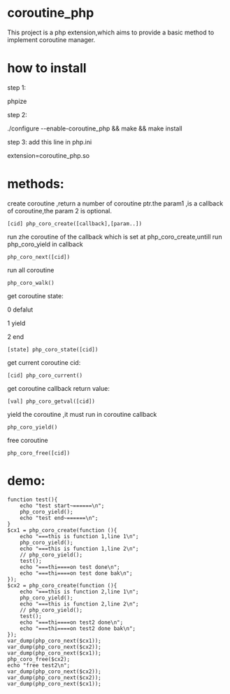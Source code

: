 # coroutine_php
This project is a php extension,which aims to provide a basic method to implement coroutine manager.

# how to install
step 1:

  phpize
 
step 2:    
 
  ./configure --enable-coroutine_php && make && make install

step 3:
add this line in php.ini

 extension=coroutine_php.so

# methods:
 
create coroutine ,return a number of coroutine ptr.the param1 ,is a callback of coroutine,the param 2 is optional.
 
    [cid] php_coro_create([callback],[param..])
 
run zhe coroutine of the callback which is set at php_coro_create,untill run php_coro_yield in callback
 
    php_coro_next([cid])

run all coroutine

    php_coro_walk()

get coroutine state:

0  defalut

1  yield

2  end

    [state] php_coro_state([cid])

get current coroutine cid:

    [cid] php_coro_current()

get coroutine callback return value:

    [val] php_coro_getval([cid])

yield the coroutine ,it must run in coroutine callback

    php_coro_yield()

free coroutine

    php_coro_free([cid])

# demo:

    function test(){
        echo "test start~======\n";
        php_coro_yield();
        echo "test end~======\n";
    }
    $cx1 = php_coro_create(function (){
        echo "===this is function 1,line 1\n";
        php_coro_yield();
        echo "===this is function 1,line 2\n";
        // php_coro_yield();
        test();
        echo "===thi====on test done\n";
        echo "===thi====on test done bak\n";
    });
    $cx2 = php_coro_create(function (){
        echo "===this is function 2,line 1\n";
        php_coro_yield();
        echo "===this is function 2,line 2\n";
        // php_coro_yield();
        test();
        echo "===thi====on test2 done\n";
        echo "===thi====on test2 done bak\n";
    });
    var_dump(php_coro_next($cx1));
    var_dump(php_coro_next($cx2));
    var_dump(php_coro_next($cx1));
    php_coro_free($cx2);
    echo "free test2\n";
    var_dump(php_coro_next($cx2));
    var_dump(php_coro_next($cx2));
    var_dump(php_coro_next($cx1));
